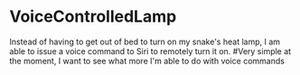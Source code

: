 # VoiceControlledLamp
Instead of having to get out of bed to turn on my snake's heat lamp, I am able to issue a voice command to Siri to remotely turn it on.
#Very simple at the moment, I want to see what more I'm able to do with voice commands

